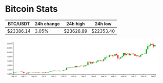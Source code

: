 # Bitcoin Stats

BTC/USDT|24h change|24h high|24h low|
|---|---|---|---|
|$23386.14|3.05%|$23628.89|$22353.40|

<img src="./chart.svg">

